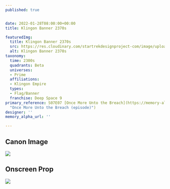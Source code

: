 ```yaml
---
published: true


date: 2022-01-28T08:00:00+00:00
title: Klingon Banner 2370s

featuredImg:
  title: Klingon Banner 2370s
  src: https://res.cloudinary.com/startrekdesignproject-com/image/upload/v1643410929/Klingon-Banner-2370s.png
  alt: Klingon Banner 2370s
taxonomy:
  time: 2300s
  quadrants: Beta
  universes:
  - Prime
  affiliations:
  - Klingon Empire
  types:
  - Flag/Banner
  franchise: Deep Space 9
primary_reference: S07E07 [Once More Unto the Breach](https://memory-alpha.fandom.com/wiki/Once_More_Unto_the_Breach_(episode)
  "Once More Unto the Breach (episode)")
designer: ''
memory_alpha_url: ''

---
```

## Canon Image

![](https://res.cloudinary.com/startrekdesignproject-com/image/upload/v1643410929/Klingon-Banner-2370s_DS9-7x7.jpg)

## Onscreen Prop

![](https://res.cloudinary.com/startrekdesignproject-com/image/upload/v1643410929/Klingon-Banner-2370s-Prop.jpg)